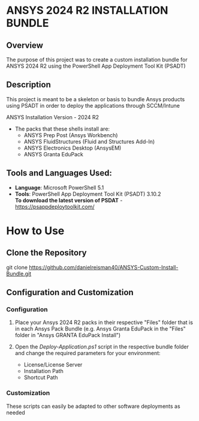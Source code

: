 # ANSYS 2024 R2 INSTALLATION BUNDLE

## Overview

The purpose of this project was to create a custom installation bundle for ANSYS 2024 R2 using the PowerShell App Deployment Tool Kit (PSADT)

## Description

This project is meant to be a skeleton or basis to bundle Ansys products using PSADT in order to deploy the applications through SCCM/Intune

ANSYS Installation Version - 2024 R2

- The packs that these shells install are:
    - ANSYS Prep Post (Ansys Workbench)
    - ANSYS FluidStructures (Fluid and Structures Add-In)
    - ANSYS Electronics Desktop (AnsysEM)
    - ANSYS Granta EduPack

## Tools and Languages Used:

- **Language**: Microsoft PowerShell 5.1
- **Tools**: PowerShell App Deployment Tool Kit (PSADT) 3.10.2 <br>
**To download the latest version of PSDAT** - https://psappdeploytoolkit.com/

# How to Use

## Clone the Repository

git clone https://github.com/danielreisman40/ANSYS-Custom-Install-Bundle.git

## Configuration and Customization

### Configuration
1. Place your Ansys 2024 R2 packs in their respective "Files" folder that is in each Ansys Pack Bundle (e.g. Ansys Granta EduPack in the "Files" folder in "Ansys GRANTA EduPack Install")

2. Open the *Deploy-Application.ps1* script in the respective bundle folder and change the required parameters for your environment:
    - License/License Server
    - Installation Path
    - Shortcut Path

### Customization

These scripts can easily be adapted to other software deployments as needed
